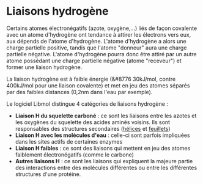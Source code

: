 # Liaisons hydrogène
Certains atomes électronégatifs (azote, oxygène,...) liés de façon covalente avec un atome d'hydrogène ont tendance à attirer les électrons vers eux, aux dépends de l'atome d'hydrogène. L'atome d'hydrogène a alors une charge partielle positive, tandis que l'atome "donneur" aura une charge partielle négative. L'atome d'hydrogène pourra donc être attiré par un autre atome possédant une charge partielle négative (atome "receveur") et former une liaison hydrogène.

La liaison hydrogène est à faible énergie (&#8776 30kJ/mol, contre  400kJ/mol pour une liaison covalente) et met en jeu des atomes séparés par des faibles distances (0,2nm dans l'eau par exemple).

Le logiciel Libmol distingue 4 catégories de liaisons hydrogène :
* **Liaison H du squelette carboné** : ce sont les liaisons entre les azotes et les oxygènes du squelette des acides aminés voisins. Ils sont responsables des structures secondaires ([hélices](lexicon-helice) et [feuillets](lexicon-feuillet))
* **Liaison H avec les molécules d'eau** : celle-ci sont parfois impliquées dans les sites actifs de certaines enzymes
* **Liaison H faibles** : ce sont des liaisons qui mettent en jeu des atomes faiblement électronégatifs (comme le carbone)
* **Autres liaisons H** : ce sont les liaisons qui expliquent la majeure partie des interactions entre des molécules différentes ou entre les différentes structures d'une protéine. 
